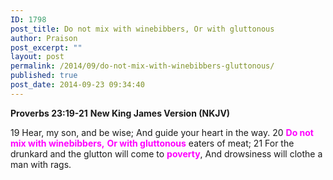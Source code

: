 ```yaml
---
ID: 1798
post_title: Do not mix with winebibbers, Or with gluttonous
author: Praison
post_excerpt: ""
layout: post
permalink: /2014/09/do-not-mix-with-winebibbers-gluttonous/
published: true
post_date: 2014-09-23 09:34:40
---
```

<strong>Proverbs 23:19-21</strong>
<strong> New King James Version (NKJV)</strong>

19 Hear, my son, and be wise;
And guide your heart in the way.
20 <span style="color: #ff00ff;"><strong>Do not mix with winebibbers,</strong></span>
<span style="color: #ff00ff;"><strong> Or with gluttonous</strong></span> eaters of meat;
21 For the drunkard and the glutton will come to <span style="color: #ff00ff;"><strong>poverty</strong></span>,
And drowsiness will clothe a man with rags.